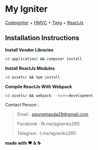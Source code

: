# My Igniter

[Codeigniter](https://www.codeigniter.com/) + [HMVC](https://bitbucket.org/wiredesignz/codeigniter-modular-extensions-hmvc) + [Twig](https://twig.symfony.com/) + [ReactJs](https://reactjs.org/)


## Installation Instructions

**Install Vendor Libraries**
```bash
cd application/ && composer install
```

**Install ReactJs Modules**
```bash
cd assets/ && npm install
```

**Compile ReactJs With Webpack**
```bash
cd assets/ && webpack --mode=development
```

Contact Person :

> Email  : agungmasda29@gmail.com

> Facebook : fb.me/agoenks29D

> Telegram : t.me/agoenks29D

**made with :heart: & :coffee:**
